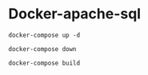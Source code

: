 # Docker-apache-sql

```
docker-compose up -d
```
```
docker-compose down
```
```
docker-compose build
```
